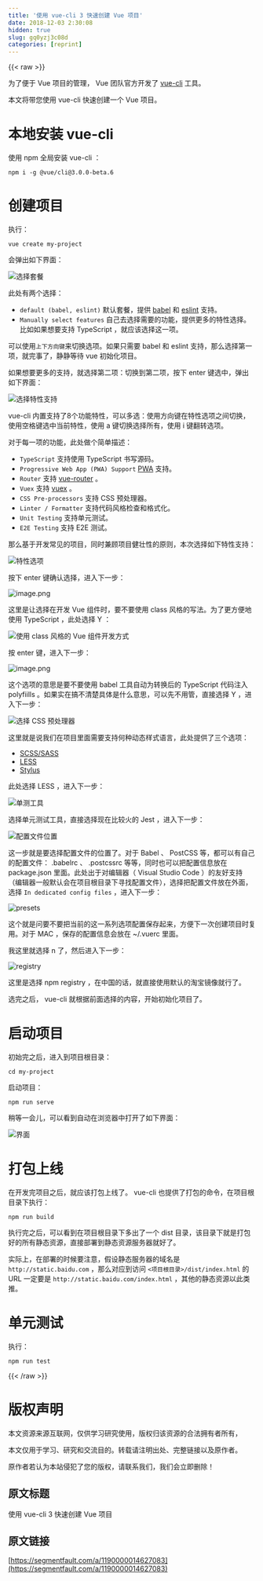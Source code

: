 ```yaml
---
title: '使用 vue-cli 3 快速创建 Vue 项目' 
date: 2018-12-03 2:30:08
hidden: true
slug: gq0yzj3c08d
categories: [reprint]
---
```


{{< raw >}}

                    
<p>为了便于 Vue 项目的管理， Vue 团队官方开发了 <a href="https://github.com/vuejs/vue-cli" rel="nofollow noreferrer">vue-cli</a> 工具。</p>
<p>本文将带您使用 vue-cli 快速创建一个 Vue 项目。</p>
<h1>本地安装 vue-cli</h1>
<p>使用 npm 全局安装 vue-cli ：</p>
<pre><code>npm i -g @vue/cli@3.0.0-beta.6</code></pre>
<h1>创建项目</h1>
<p>执行：</p>
<pre><code>vue create my-project</code></pre>
<p>会弹出如下界面：</p>
<p><span class="img-wrap"><img data-src="/img/remote/1460000014627088" src="https://static.alili.tech/img/remote/1460000014627088" alt="选择套餐" title="选择套餐"></span></p>
<p>此处有两个选择：</p>
<ul>
<li>
<code>default (babel, eslint)</code> 默认套餐，提供 <a href="https://babeljs.io/" rel="nofollow noreferrer">babel</a> 和 <a href="https://eslint.org/" rel="nofollow noreferrer">eslint</a> 支持。</li>
<li>
<code>Manually select features</code> 自己去选择需要的功能，提供更多的特性选择。比如如果想要支持 TypeScript ，就应该选择这一项。</li>
</ul>
<p>可以使用<code>上下方向键</code>来切换选项。如果只需要 babel 和 eslint 支持，那么选择第一项，就完事了，静静等待 vue 初始化项目。</p>
<p>如果想要更多的支持，就选择第二项：切换到第二项，按下 enter 键选中，弹出如下界面：</p>
<p><span class="img-wrap"><img data-src="/img/remote/1460000014627089" src="https://static.alili.tech/img/remote/1460000014627089" alt="选择特性支持" title="选择特性支持"></span></p>
<p>vue-cli 内置支持了8个功能特性，可以多选：使用方向键在特性选项之间切换，使用空格键选中当前特性，使用 a 键切换选择所有，使用 i 键翻转选项。</p>
<p>对于每一项的功能，此处做个简单描述：</p>
<ul>
<li>
<code>TypeScript</code> 支持使用 TypeScript 书写源码。</li>
<li>
<code>Progressive Web App (PWA) Support</code> <a href="https://developers.google.com/web/progressive-web-apps/" rel="nofollow noreferrer">PWA</a> 支持。</li>
<li>
<code>Router</code> 支持 <a href="https://router.vuejs.org/zh-cn/" rel="nofollow noreferrer">vue-router</a> 。</li>
<li>
<code>Vuex</code> 支持 <a href="https://vuex.vuejs.org/zh-cn/intro.html" rel="nofollow noreferrer">vuex</a> 。</li>
<li>
<code>CSS Pre-processors</code> 支持 CSS 预处理器。</li>
<li>
<code>Linter / Formatter</code> 支持代码风格检查和格式化。</li>
<li>
<code>Unit Testing</code> 支持单元测试。</li>
<li>
<code>E2E Testing</code> 支持 E2E 测试。</li>
</ul>
<p>那么基于开发常见的项目，同时兼顾项目健壮性的原则，本次选择如下特性支持：</p>
<p><span class="img-wrap"><img data-src="/img/remote/1460000014627090" src="https://static.alili.tech/img/remote/1460000014627090" alt="特性选项" title="特性选项"></span></p>
<p>按下 enter 键确认选择，进入下一步：</p>
<p><span class="img-wrap"><img data-src="/img/remote/1460000014627091" src="https://static.alili.tech/img/remote/1460000014627091" alt="image.png" title="image.png"></span></p>
<p>这里是让选择在开发 Vue 组件时，要不要使用 class 风格的写法。为了更方便地使用 TypeScript ，此处选择 Y ：</p>
<p><span class="img-wrap"><img data-src="/img/remote/1460000014627092" src="https://static.alili.tech/img/remote/1460000014627092" alt="使用 class 风格的 Vue 组件开发方式" title="使用 class 风格的 Vue 组件开发方式"></span></p>
<p>按 enter 键，进入下一步：</p>
<p><span class="img-wrap"><img data-src="/img/remote/1460000014627093" src="https://static.alili.tech/img/remote/1460000014627093" alt="image.png" title="image.png"></span></p>
<p>这个选项的意思是要不要使用 babel 工具自动为转换后的 TypeScript 代码注入 polyfiills 。如果实在搞不清楚具体是什么意思，可以先不用管，直接选择 Y ，进入下一步：</p>
<p><span class="img-wrap"><img data-src="/img/remote/1460000014627094" src="https://static.alili.tech/img/remote/1460000014627094" alt="选择 CSS 预处理器" title="选择 CSS 预处理器"></span></p>
<p>这里就是说我们在项目里面需要支持何种动态样式语言，此处提供了三个选项：</p>
<ul>
<li><a href="https://sass-lang.com/" rel="nofollow noreferrer">SCSS/SASS</a></li>
<li><a href="http://lesscss.org/" rel="nofollow noreferrer">LESS</a></li>
<li><a href="http://stylus-lang.com/" rel="nofollow noreferrer">Stylus</a></li>
</ul>
<p>此处选择 LESS ，进入下一步：</p>
<p><span class="img-wrap"><img data-src="/img/remote/1460000014627095" src="https://static.alili.tech/img/remote/1460000014627095" alt="单测工具" title="单测工具"></span></p>
<p>选择单元测试工具，直接选择现在比较火的 Jest ，进入下一步：</p>
<p><span class="img-wrap"><img data-src="/img/remote/1460000014627096" src="https://static.alili.tech/img/remote/1460000014627096" alt="配置文件位置" title="配置文件位置"></span></p>
<p>这一步就是要选择配置文件的位置了。对于 Babel 、 PostCSS 等，都可以有自己的配置文件： .babelrc 、 .postcssrc 等等，同时也可以把配置信息放在 package.json 里面。此处出于对编辑器（ Visual Studio Code ）的友好支持（编辑器一般默认会在项目根目录下寻找配置文件），选择把配置文件放在外面，选择 <code>In dedicated config files</code> ，进入下一步：</p>
<p><span class="img-wrap"><img data-src="/img/remote/1460000014627097" src="https://static.alili.tech/img/remote/1460000014627097" alt="presets" title="presets"></span></p>
<p>这个就是问要不要把当前的这一系列选项配置保存起来，方便下一次创建项目时复用。对于 MAC ，保存的配置信息会放在 ~/.vuerc 里面。</p>
<p>我这里就选择 n 了，然后进入下一步：</p>
<p><span class="img-wrap"><img data-src="/img/remote/1460000014627098" src="https://static.alili.tech/img/remote/1460000014627098" alt="registry" title="registry"></span></p>
<p>这里是选择 npm registry ，在中国的话，就直接使用默认的淘宝镜像就行了。</p>
<p>选完之后， vue-cli 就根据前面选择的内容，开始初始化项目了。</p>
<h1>启动项目</h1>
<p>初始完之后，进入到项目根目录：</p>
<pre><code>cd my-project</code></pre>
<p>启动项目：</p>
<pre><code>npm run serve</code></pre>
<p>稍等一会儿，可以看到自动在浏览器中打开了如下界面：</p>
<p><span class="img-wrap"><img data-src="/img/remote/1460000014627099" src="https://static.alili.tech/img/remote/1460000014627099" alt="界面" title="界面"></span></p>
<h1>打包上线</h1>
<p>在开发完项目之后，就应该打包上线了。 vue-cli 也提供了打包的命令，在项目根目录下执行：</p>
<pre><code>npm run build</code></pre>
<p>执行完之后，可以看到在项目根目录下多出了一个 dist 目录，该目录下就是打包好的所有静态资源，直接部署到静态资源服务器就好了。</p>
<p>实际上，在部署的时候要注意，假设静态服务器的域名是 <code>http://static.baidu.com</code> ，那么对应到访问 <code>&lt;项目根目录&gt;/dist/index.html</code> 的 URL 一定要是 <code>http://static.baidu.com/index.html</code> ，其他的静态资源以此类推。</p>
<h1>单元测试</h1>
<p>执行：</p>
<pre><code>npm run test</code></pre>

                
{{< /raw >}}

# 版权声明
本文资源来源互联网，仅供学习研究使用，版权归该资源的合法拥有者所有，

本文仅用于学习、研究和交流目的。转载请注明出处、完整链接以及原作者。

原作者若认为本站侵犯了您的版权，请联系我们，我们会立即删除！

## 原文标题
使用 vue-cli 3 快速创建 Vue 项目

## 原文链接
[https://segmentfault.com/a/1190000014627083](https://segmentfault.com/a/1190000014627083)

